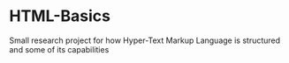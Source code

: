 # HTML-Basics
Small research project for how Hyper-Text Markup Language is structured and some of its capabilities
